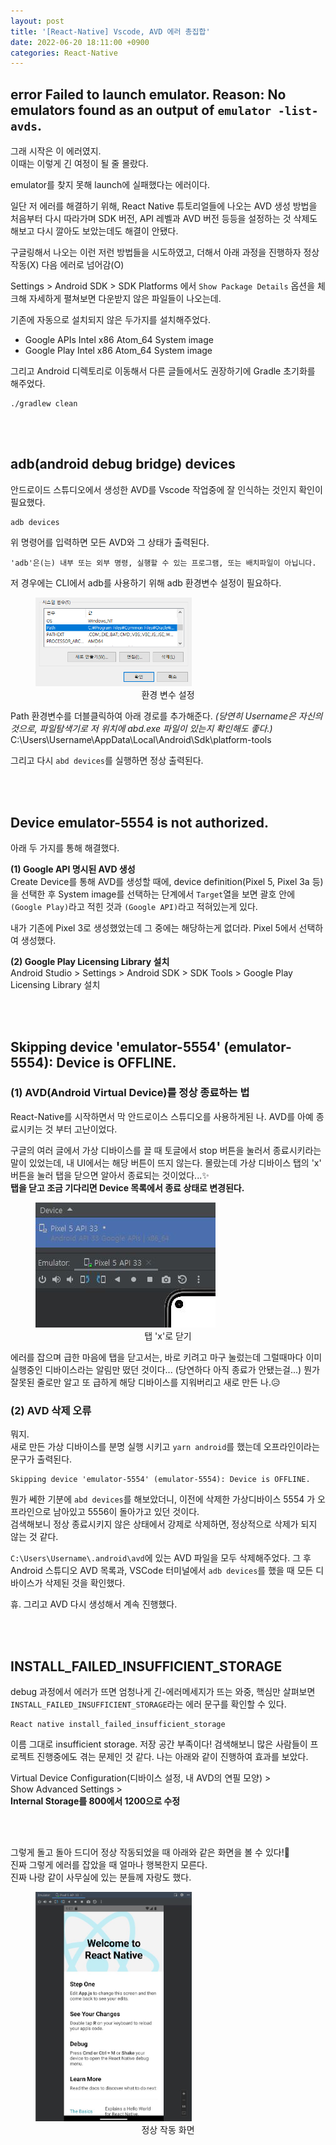 ```yaml
---
layout: post
title: '[React-Native] Vscode, AVD 에러 총집합'
date: 2022-06-20 18:11:00 +0900
categories: React-Native
---
```


## error Failed to launch emulator. Reason: No emulators found as an output of `emulator -list-avds`.

그래 시작은 이 에러였지.  
이때는 이렇게 긴 여정이 될 줄 몰랐다.

emulator를 찾지 못해 launch에 실패했다는 에러이다.

일단 저 에러를 해결하기 위해, React Native 튜토리얼들에 나오는 AVD 생성 방법을 처음부터 다시 따라가며 SDK 버전, API 레벨과 AVD 버전 등등을 설정하는 것 삭제도 해보고 다시 깔아도 보았는데도 해결이 안됐다.

구글링해서 나오는 이런 저런 방법들을 시도하였고, 더해서 아래 과정을 진행하자 정상작동(X) 다음 에러로 넘어감(O)

Settings > Android SDK > SDK Platforms 에서
`Show Package Details` 옵션을 체크해 자세하게 펼쳐보면
다운받지 않은 파일들이 나오는데.

기존에 자동으로 설치되지 않은 두가지를 설치해주었다.

-   Google APIs Intel x86 Atom_64 System image
-   Google Play Intel x86 Atom_64 System image

그리고 Android 디렉토리로 이동해서 다른 글들에서도 권장하기에 Gradle 초기화를 해주었다.

```
./gradlew clean
```

<br/>
<br/>

## adb(android debug bridge) devices

안드로이드 스튜디오에서 생성한 AVD를 Vscode 작업중에 잘 인식하는 것인지 확인이 필요했다.

```
adb devices
```

위 명령어를 입력하면 모든 AVD와 그 상태가 출력된다.

```
'adb'은(는) 내부 또는 외부 명령, 실행할 수 있는 프로그램, 또는 배치파일이 아닙니다.
```

저 경우에는 CLI에서 adb를 사용하기 위해 adb 환경변수 설정이 필요하다.

<figure>
  <img width=250 src='/assets/img/path.png' alt='readline'>
  <figcaption style="text-align: center;">환경 변수 설정</figcaption>
</figure>

Path 환경변수를 더블클릭하여 아래 경로를 추가해준다. _(당연히 Username은 자신의 것으로, 파일탐색기로 저 위치에 abd.exe 파일이 있는지 확인해도 좋다.)_
C:\Users\Username\AppData\Local\Android\Sdk\platform-tools

그리고 다시 `abd devices`를 실행하면 정상 출력된다.

<br/>
<br/>

## Device emulator-5554 is not authorized.

아래 두 가지를 통해 해결했다.

**(1) Google API 명시된 AVD 생성**  
Create Device를 통해 AVD를 생성할 때에, device definition(Pixel 5, Pixel 3a 등)을 선택한 후 System image를 선택하는 단계에서 `Target`열을 보면 괄호 안에 `(Google Play)`라고 적힌 것과 `(Google API)`라고 적혀있는게 있다.

내가 기존에 Pixel 3로 생성했었는데 그 중에는 해당하는게 없더라. Pixel 5에서 선택하여 생성했다.

**(2) Google Play Licensing Library 설치**  
Android Studio > Settings > Android SDK > SDK Tools > Google Play Licensing Library 설치

<br/>
<br/>

## Skipping device 'emulator-5554' (emulator-5554): Device is OFFLINE.

### (1) AVD(Android Virtual Device)를 정상 종료하는 법

React-Native를 시작하면서 막 안드로이스 스튜디오를 사용하게된 나.
AVD를 아예 종료시키는 것 부터 고난이었다.

구글의 여러 글에서 가상 디바이스를 끌 때 토글에서 stop 버튼을 눌러서 종료시키라는 말이 있었는데, 내 UI에서는 해당 버튼이 뜨지 않는다. 몰랐는데 가상 디바이스 탭의 'x' 버튼을 눌러 탭을 닫으면 알아서 종료되는 것이었다...✨  
**탭을 닫고 조금 기다리면 Device 목록에서 종료 상태로 변경된다.**

<figure>
  <img src='/assets/img/x.JPG' alt='readline'>
  <figcaption style="text-align: center;">탭 'x'로 닫기</figcaption>
</figure>

에러를 잡으며 급한 마음에 탭을 닫고서는, 바로 키려고 마구 눌렀는데 그럴때마다 이미 실행중인 디바이스라는 알림만 떴던 것이다... (당연하다 아직 종료가 안됐는걸...)
뭔가 잘못된 줄로만 알고 또 급하게 해당 디바이스를 지워버리고 새로 만든 나.😥

### (2) AVD 삭제 오류

뭐지.  
새로 만든 가상 디바이스를 분명 실행 시키고 `yarn android`를 했는데 오프라인이라는 문구가 출력된다.

```
Skipping device 'emulator-5554' (emulator-5554): Device is OFFLINE.
```

뭔가 쎄한 기분에 `abd devices`를 해보았더니, 이전에 삭제한 가상디바이스 5554 가 오프라인으로 남아있고 5556이 돌아가고 있던 것이다.  
검색해보니 정상 종료시키지 않은 상태에서 강제로 삭제하면, 정상적으로 삭제가 되지 않는 것 같다.

`C:\Users\Username\.android\avd`에 있는 AVD 파일을 모두 삭제해주었다.
그 후 Android 스튜디오 AVD 목록과, VSCode 터미널에서 `adb devices`를 했을 때 모든 디바이스가 삭제된 것을 확인했다.

휴.
그리고 AVD 다시 생성해서 계속 진행했다.

<br/>
<br/>

## INSTALL_FAILED_INSUFFICIENT_STORAGE

debug 과정에서 에러가 뜨면 엄청나게 긴-에러메세지가 뜨는 와중, 핵심만 살펴보면 `INSTALL_FAILED_INSUFFICIENT_STORAGE`라는 에러 문구를 확인할 수 있다.

```
React native install_failed_insufficient_storage
```

이름 그대로 insufficient storage. 저장 공간 부족이다!
검색해보니 많은 사람들이 프로젝트 진행중에도 겪는 문제인 것 같다. 나는 아래와 같이 진행하여 효과를 보았다.

Virtual Device Configuration(디바이스 설정, 내 AVD의 연필 모양) >  
Show Advanced Settings >  
**Internal Storage를 800에서 1200으로 수정**

<br/>
<br/>

그렇게 돌고 돌아 드디어 정상 작동되었을 때 아래와 같은 화면을 볼 수 있다!🥰  
진짜 그렇게 에러를 잡았을 때 얼마나 행복한지 모른다.  
진짜 나랑 같이 사무실에 있는 분들께 자랑도 했다.

<figure>
  <img width=250 src='/assets/img/avd.JPG' alt='readline'>
  <figcaption style="text-align: center;">정상 작동 화면</figcaption>
</figure>
